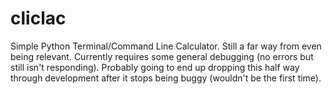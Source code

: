 # cliclac
Simple Python Terminal/Command Line Calculator.
Still a far way from even being relevant.
Currently requires some general debugging (no errors but still isn't responding).
Probably going to end up dropping this half way through development after it stops being buggy (wouldn't be the first time).
